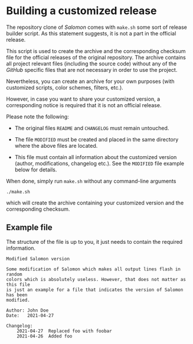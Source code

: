 # Building a customized release

The repository clone of *Salomon* comes with `make.sh` some sort of release builder script. As this statement suggests, it is not a part in the official release.

This script is used to create the archive and the corresponding checksum file for the official releases of the original repository. The archive contains all project relevant files (including the source code) without any of the *GitHub* specific files that are not necessary in order to use the project.

Nevertheless, you can create an archive for your own purposes (with customized scripts, color schemes, filters, etc.).

However, in case you want to share your customized version, a corresponding notice is required that it is not an official release.

Please note the following:

*   The original files `README` and `CHANGELOG` must remain untouched.

*   The file `MODIFIED` must be created and placed in the same directory where the above files are located.

*   This file must contain all information about the customized version (author, modifications, changelog etc.). See the `MODIFIED` file example below for details.

When done, simply run `make.sh` without any command-line arguments

```
./make.sh
```

which will create the archive containing your customized version and the corresponding checksum.

## Example file

The structure of the file is up to you, it just needs to contain the required information.

```
Modified Salomon version

Some modification of Salomon which makes all output lines flash in random
colors which is absolutely useless. However, that does not matter as this file
is just an example for a file that indicates the version of Salomon has been
modified.

Author: John Doe
Date:   2021-04-27

Changelog:
    2021-04-27  Replaced foo with foobar
    2021-04-26  Added foo
```
